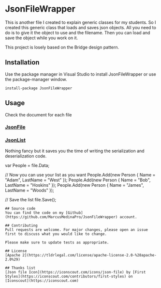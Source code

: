 # JsonFileWrapper

This is another file I created to explain generic classes for my students. So I created this generic class that loads and saves json objects. All you need to do is to give it the object to use and the filename. Then you can load and save the object while you work on it.

This project is losely based on the Bridge design pattern.

## Installation

Use the package manager in Visual Studio to install JsonFileWrapper or use the package-manager window.
```
install-package JsonFileWrapper
```

## Usage
Check the document for each file
###  [JsonFile](https://github.com/MarcusMedinaPro/JsonFileWrapper/JsonFileWrapper/docs/JsonFile.md)    
###  [JsonList](https://github.com/MarcusMedinaPro/JsonFileWrapper/JsonFileWrapper/docs/JsonList.md)    


Nothing fancy but it saves you the time of writing the serialization and deserialization code.

var People = file.Data;

// Now you can use your list as you want
People.Add(new Person { Name = "Adam", LastName = "West" });
People.Add(new Person { Name = "Bob", LastName = "Hoskins" });
People.Add(new Person { Name = "James", LastName = "Woods" });

// Save the list
file.Save();
```
## Source code
You can find the code on my [Github](https://github.com/MarcusMedinaPro/JsonFileWrapper) account.

## Contributing
Pull requests are welcome. For major changes, please open an issue first to discuss what you would like to change.

Please make sure to update tests as appropriate.

## License
[Apache 2](https://tldrlegal.com/license/apache-license-2.0-%28apache-2.0%29)

## Thanks list
[Json file Icon](https://iconscout.com/icons/json-file) by [First Styles](https://iconscout.com/contributors/first-styles) on [Iconscout](https://iconscout.com)
